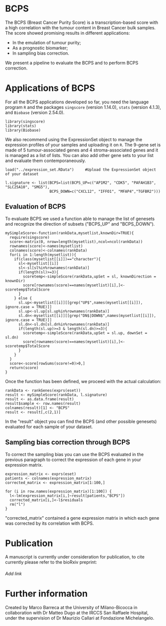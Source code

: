 # BCPS
The BCPS (Breast Cancer Purity Score) is a transcription-based score with a high correlation with the tumour content in Breast Cancer bulk samples. 
The score showed promising results in different applications:
- In the emulation of tumour purity;
- As a prognostic biomarker;
- In sampling bias correction.

We present a pipeline to evaluate the BCPS and to perform BCPS correction.

# Applications of BCPS
For all the BCPS applications developed so far, you need the language program ```R``` and the packages ```singscore``` (version 1.14.0), ```stats``` (version 4.1.3), and ```Biobase``` (version 2.54.0). 

```
library(singscore)
library(stats)
library(Biobase)
```

We also recommend using the ExpressionSet object to manage the expression profiles of your samples and uploading it on ```R```. The 9-gene set is made of 5 tumour-associated genes and 4 stroma-associated genes and it is managed as a list of lists.
You can also add other gene sets to your list and evaluate them contemporaneously.

```
load("../expression_set.RData") 	#Upload the ExpressionSet object of your dataset

l.signature <- list(BCPS=list(BCPS_UP=c("AP1M2", "CDK5", "PAFAH1B3", "SLC25A10", "SMG5"),
                    BCPS_DOWN=c("CXCL12", "IFFO1", "MFAP4","TGFBR2")))

```
## Evaluation of BCPS
To evaluate BCPS we used a function able to manage the list of genesets and recognize the direction of subsets ("BCPS_UP" and "BCPS_DOWN").


```
mySimpleScore<-function(rankData,mysetlist,knownDir=TRUE){
  require(singscore)
  score<-matrix(0, nrow=length(mysetlist),ncol=ncol(rankData))
  rownames(score)<-names(mysetlist)
  colnames(score)<-colnames(rankData)
  for(i in 1:length(mysetlist)){
    if(class(mysetlist[[i]])=="character"){
      sl<-mysetlist[[i]]
      sl<-sl[sl%in%rownames(rankData)]
      if(length(sl)>=3){
        scoretemp<-simpleScore(rankData,upSet = sl, knownDirection = knownDir)
        score[rownames(score)==names(mysetlist)[i],]<-scoretemp$TotalScore
      }
    } else {
      sl.up<-mysetlist[[i]][[grep("UP$",names(mysetlist[[i]]), ignore.case = TRUE)]]
      sl.up<-sl.up[sl.up%in%rownames(rankData)]
      sl.dn<-mysetlist[[i]][[grep("DN$|DOWN$",names(mysetlist[[i]]), ignore.case = TRUE)]]
      sl.dn<-sl.dn[sl.dn%in%rownames(rankData)]
      if(length(sl.up)>=3 & length(sl.dn)>=3){
        scoretemp<-simpleScore(rankData,upSet = sl.up, downSet = sl.dn)
        score[rownames(score)==names(mysetlist)[i],]<-scoretemp$TotalScore
      }
    }
  }
  score<-score[rowSums(score!=0)>0,]
  return(score)
}
```

Once the function has been defined, we proceed with the actual calculation:

```
rankData <- rankGenes(exprs(eset))
result <- mySimpleScore(rankData, l.signature)
result <- as.data.frame(result)
result$sample <- row.names(result)
colnames(result)[1] <- "BCPS"
result <- result[,c(2,1)]
```

In the "result" object you can find the BCPS (and other possible genesets) evaluated for each sample of your dataset.

## Sampling bias correction through BCPS
To correct the sampling bias you can use the BCPS evaluated in the previous paragraph to correct the expression of each gene in your expression matrix.

```
expression_matrix <- exprs(eset)
patients <- colnames(expression_matrix)
corrected_matrix <- expression_matrix[1:100,]

for (i in row.names(expression_matrix)[1:100]) {
  l<-lm(expression_matrix[i,]~result[patients,"BCPS"])
  corrected_matrix[i,]<-l$residuals 
  rm("l")
}
```

"corrected_matrix" contained a gene expression matrix in which each gene was corrected by its correlation with BCPS.

# Publication
A manuscript is currently under consideration for publication, to cite currently please refer to the bioRxiv preprint:

###### Add link

# Further information
Created by Marco Barreca at the University of Milano-Bicocca in collaboration with Dr Matteo Dugo at the IRCCS San Raffaele Hospital, under the supervision of Dr Maurizio Callari at Fondazione Michelangelo.


